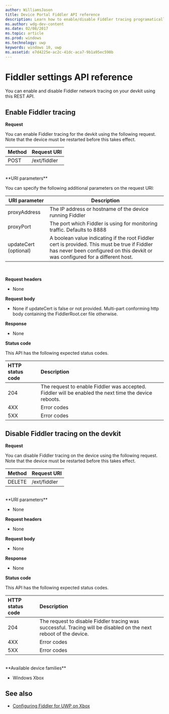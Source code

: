 ```yaml
---
author: WilliamsJason
title: Device Portal Fiddler API reference
description: Learn how to enable/disable Fiddler tracing programatically.
ms.author: wdg-dev-content
ms.date: 02/08/2017
ms.topic: article
ms.prod: windows
ms.technology: uwp
keywords: windows 10, uwp
ms.assetid: e7d4225e-ac2c-41dc-aca7-9b1a95ec590b
---
```


# Fiddler settings API reference   
You can enable and disable Fiddler network tracing on your devkit using this REST API.

## Enable Fiddler tracing

**Request**

You can enable Fiddler tracing for the devkit using the following request.  Note that the device must be restarted before this takes effect.

Method      | Request URI
:------     | :-----
POST | /ext/fiddler
<br />
**URI parameters**

You can specify the following additional parameters on the request URI:

| URI parameter      | Description     | 
| ------------------ |-----------------|
| proxyAddress       | The IP address or hostname of the device running Fiddler |
| proxyPort          | The port which Fiddler is using for monitoring traffic. Defaults to 8888 |
| updateCert (optional)| A boolean value indicating if the root Fiddler cert is provided. This must be true if Fiddler has never been configured on this devkit or was configured for a different host.  |
<br>

**Request headers**

- None

**Request body**

- None if updateCert is false or not provided. Multi-part conforming http body containing the FiddlerRoot.cer file otherwise.

**Response**   

- None  

**Status code**

This API has the following expected status codes.

HTTP status code      | Description
:------     | :-----
204 | The request to enable Fiddler was accepted. Fiddler will be enabled the next time the device reboots.
4XX | Error codes
5XX | Error codes

## Disable Fiddler tracing on the devkit

**Request**

You can disable Fiddler tracing on the device using the following request. Note that the device must be restarted before this takes effect.

Method      | Request URI
:------     | :-----
DELETE | /ext/fiddler
<br />
**URI parameters**

- None

**Request headers**

- None

**Request body**   

- None

**Response**   

- None 

**Status code**

This API has the following expected status codes.

HTTP status code      | Description
:------     | :-----
204 | The request to disable Fiddler tracing was successful. Tracing will be disabled on the next reboot of the device.
4XX | Error codes
5XX | Error codes

<br />
**Available device families**

* Windows Xbox

## See also
- [Configuring Fiddler for UWP on Xbox](uwp-fiddler.md)

